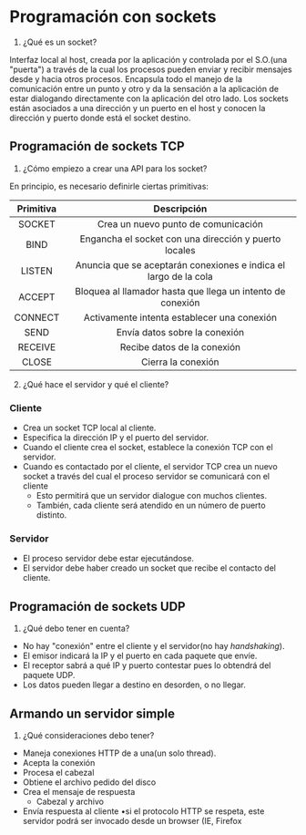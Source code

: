 # Programación con sockets

1. ¿Qué es un socket?

Interfaz local al host, creada por la aplicación y controlada por el S.O.(una "puerta") a través de la cual los procesos pueden enviar y recibir mensajes desde y hacia otros procesos. Encapsula todo el manejo de la comunicación entre un punto y otro y da la sensación a la aplicación de estar dialogando directamente con la aplicación del otro lado. Los sockets están asociados a una dirección y un puerto en el host y conocen la dirección y puerto donde está el socket destino.

## Programación de sockets TCP

1. ¿Cómo empiezo a crear una API para los socket?

En principio, es necesario definirle ciertas primitivas:

|Primitiva|Descripción|
|:---:|:---:|
|SOCKET|Crea un nuevo punto de comunicación|
|BIND|Engancha el socket con una dirección y puerto locales|
|LISTEN|Anuncia que se aceptarán conexiones e indica el largo de la cola|
|ACCEPT|Bloquea al llamador hasta que llega un intento de conexión|
|CONNECT|Activamente intenta establecer una conexión|
|SEND|Envía datos sobre la conexión|
|RECEIVE|Recibe datos de la conexión|
|CLOSE|Cierra la conexión|

2. ¿Qué hace el servidor y qué el cliente?

### Cliente

* Crea un socket TCP local al cliente.
* Especifica la dirección IP y el puerto del servidor.
* Cuando el cliente crea el socket, establece la conexión TCP con el servidor.
* Cuando es contactado por el cliente, el servidor TCP crea un nuevo socket a través del cual el proceso servidor se comunicará con el cliente 
  + Esto permitirá que un servidor dialogue con muchos clientes.
  + También, cada cliente será atendido en un número de puerto distinto.

### Servidor

* El proceso servidor debe estar ejecutándose.
* El servidor debe haber creado un socket que recibe el contacto del cliente.

## Programación de sockets UDP

1. ¿Qué debo tener en cuenta?

* No hay "conexión" entre el cliente y el servidor(no hay *handshaking*).
* El emisor indicará la IP y el puerto en cada paquete que envíe.
* El receptor sabrá a qué IP y puerto contestar pues lo obtendrá del paquete UDP.
* Los datos pueden llegar a destino en desorden, o no llegar.

## Armando un servidor simple

1. ¿Qué consideraciones debo tener?

* Maneja conexiones HTTP de a una(un solo thread).
* Acepta la conexión
* Procesa el cabezal
* Obtiene el archivo pedido del disco
* Crea el mensaje de respuesta
  + Cabezal y archivo
* Envía respuesta al cliente
•si el protocolo HTTP se respeta,
 este servidor podrá ser invocado desde un browser (IE,
 Firefox
